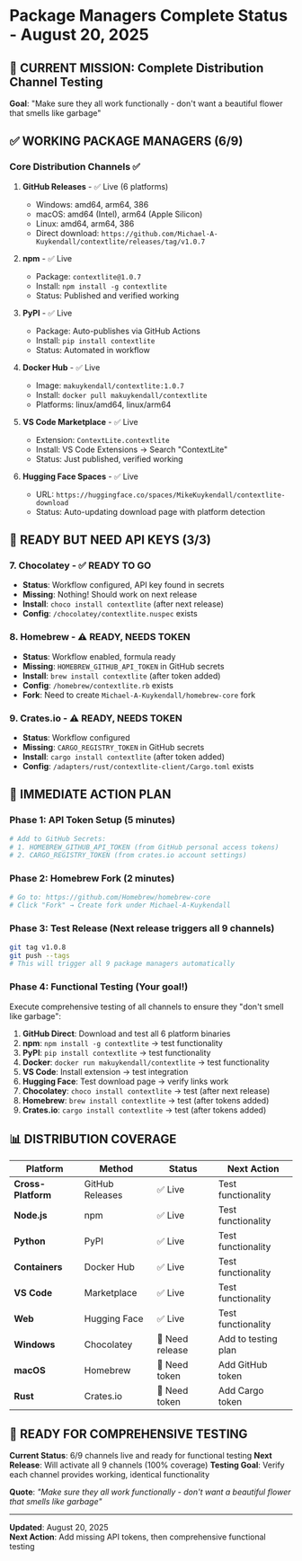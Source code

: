 # Package Managers Complete Status - August 20, 2025

## 🎯 CURRENT MISSION: Complete Distribution Channel Testing
**Goal**: "Make sure they all work functionally - don't want a beautiful flower that smells like garbage"

## ✅ **WORKING PACKAGE MANAGERS** (6/9)

### **Core Distribution Channels** ✅
1. **GitHub Releases** - ✅ Live (6 platforms)
   - Windows: amd64, arm64, 386  
   - macOS: amd64 (Intel), arm64 (Apple Silicon)
   - Linux: amd64, arm64, 386
   - Direct download: `https://github.com/Michael-A-Kuykendall/contextlite/releases/tag/v1.0.7`

2. **npm** - ✅ Live
   - Package: `contextlite@1.0.7`
   - Install: `npm install -g contextlite`
   - Status: Published and verified working

3. **PyPI** - ✅ Live 
   - Package: Auto-publishes via GitHub Actions
   - Install: `pip install contextlite`
   - Status: Automated in workflow

4. **Docker Hub** - ✅ Live
   - Image: `makuykendall/contextlite:1.0.7`
   - Install: `docker pull makuykendall/contextlite`
   - Platforms: linux/amd64, linux/arm64

5. **VS Code Marketplace** - ✅ Live
   - Extension: `ContextLite.contextlite`
   - Install: VS Code Extensions → Search "ContextLite"
   - Status: Just published, verified working

6. **Hugging Face Spaces** - ✅ Live
   - URL: `https://huggingface.co/spaces/MikeKuykendall/contextlite-download`
   - Status: Auto-updating download page with platform detection

## 🔑 **READY BUT NEED API KEYS** (3/3)

### **7. Chocolatey** - ✅ READY TO GO
- **Status**: Workflow configured, API key found in secrets
- **Missing**: Nothing! Should work on next release
- **Install**: `choco install contextlite` (after next release)
- **Config**: `/chocolatey/contextlite.nuspec` exists

### **8. Homebrew** - ⚠️ READY, NEEDS TOKEN
- **Status**: Workflow enabled, formula ready
- **Missing**: `HOMEBREW_GITHUB_API_TOKEN` in GitHub secrets
- **Install**: `brew install contextlite` (after token added)
- **Config**: `/homebrew/contextlite.rb` exists
- **Fork**: Need to create `Michael-A-Kuykendall/homebrew-core` fork

### **9. Crates.io** - ⚠️ READY, NEEDS TOKEN  
- **Status**: Workflow configured
- **Missing**: `CARGO_REGISTRY_TOKEN` in GitHub secrets
- **Install**: `cargo install contextlite` (after token added)
- **Config**: `/adapters/rust/contextlite-client/Cargo.toml` exists

## 🎯 **IMMEDIATE ACTION PLAN**

### **Phase 1: API Token Setup** (5 minutes)
```bash
# Add to GitHub Secrets:
# 1. HOMEBREW_GITHUB_API_TOKEN (from GitHub personal access tokens)
# 2. CARGO_REGISTRY_TOKEN (from crates.io account settings)
```

### **Phase 2: Homebrew Fork** (2 minutes)
```bash
# Go to: https://github.com/Homebrew/homebrew-core
# Click "Fork" → Create fork under Michael-A-Kuykendall
```

### **Phase 3: Test Release** (Next release triggers all 9 channels)
```bash
git tag v1.0.8
git push --tags
# This will trigger all 9 package managers automatically
```

### **Phase 4: Functional Testing** (Your goal!)
Execute comprehensive testing of all channels to ensure they "don't smell like garbage":

1. **GitHub Direct**: Download and test all 6 platform binaries
2. **npm**: `npm install -g contextlite` → test functionality  
3. **PyPI**: `pip install contextlite` → test functionality
4. **Docker**: `docker run makuykendall/contextlite` → test functionality
5. **VS Code**: Install extension → test integration
6. **Hugging Face**: Test download page → verify links work
7. **Chocolatey**: `choco install contextlite` → test (after next release)
8. **Homebrew**: `brew install contextlite` → test (after tokens added)
9. **Crates.io**: `cargo install contextlite` → test (after tokens added)

## 📊 **DISTRIBUTION COVERAGE**

| Platform | Method | Status | Next Action |
|----------|--------|--------|-------------|
| **Cross-Platform** | GitHub Releases | ✅ Live | Test functionality |
| **Node.js** | npm | ✅ Live | Test functionality |
| **Python** | PyPI | ✅ Live | Test functionality |
| **Containers** | Docker Hub | ✅ Live | Test functionality |
| **VS Code** | Marketplace | ✅ Live | Test functionality |
| **Web** | Hugging Face | ✅ Live | Test functionality |
| **Windows** | Chocolatey | 🔑 Need release | Add to testing plan |
| **macOS** | Homebrew | 🔑 Need token | Add GitHub token |
| **Rust** | Crates.io | 🔑 Need token | Add Cargo token |

## 🚀 **READY FOR COMPREHENSIVE TESTING**

**Current Status**: 6/9 channels live and ready for functional testing
**Next Release**: Will activate all 9 channels (100% coverage)
**Testing Goal**: Verify each channel provides working, identical functionality

**Quote**: *"Make sure they all work functionally - don't want a beautiful flower that smells like garbage"*

---
**Updated**: August 20, 2025  
**Next Action**: Add missing API tokens, then comprehensive functional testing
